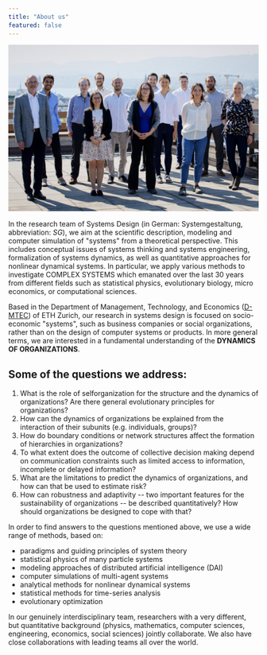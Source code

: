```yaml
---
title: "About us"
featured: false
---
```



![Group Picture of SG Team](/uploads/group_picture_2020.jpeg)


In the research team of Systems Design (in German: Systemgestaltung, abbreviation: _SG_), we aim at the scientific description, modeling and computer simulation of "systems" from a theoretical perspective. This includes conceptual issues of systems thinking and systems engineering, formalization of systems dynamics, as well as quantitative approaches for nonlinear dynamical systems. In particular, we apply various methods to investigate COMPLEX SYSTEMS which emanated over the last 30 years from different fields such as statistical physics, evolutionary biology, micro economics, or computational sciences.

Based in the Department of Management, Technology, and Economics ([D-MTEC](https://mtec.ethz.ch)) of ETH Zurich, our research in systems design is focused on socio-economic "systems", such as business companies or social organizations, rather than on the design of computer systems or products. In more general terms, we are interested in a fundamental understanding of the **DYNAMICS OF ORGANIZATIONS**.

## Some of the questions we address:

1. What is the role of selforganization for the structure and the dynamics of organizations? Are there general evolutionary principles for organizations?
2. How can the dynamics of organizations be explained from the interaction of their subunits (e.g. individuals, groups)?
3. How do boundary conditions or network structures affect the formation of hierarchies in organizations?
4. To what extent does the outcome of collective decision making depend on communication constraints such as limited access to information, incomplete or delayed information?
5. What are the limitations to predict the dynamics of organizations, and how can that be used to estimate risk?
6. How can robustness and adaptivity -- two important features for the sustainability of organizations -- be described quantitatively? How should organizations be designed to cope with that?

In order to find answers to the questions mentioned above, we use a wide range of methods, based on:

* paradigms and guiding principles of system theory
* statistical physics of many particle systems
* modeling approaches of distributed artificial intelligence (DAI)
* computer simulations of multi-agent systems
* analytical methods for nonlinear dynamical systems
* statistical methods for time-series analysis
* evolutionary optimization

In our genuinely interdisciplinary team, researchers with a very different, but quantitative background (physics, mathematics, computer sciences, engineering, economics, social sciences) jointly collaborate. We also have close collaborations with leading teams all over the world.
